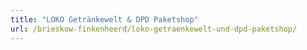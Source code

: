 ```yaml
---
title: "LOKO Getränkewelt & DPD Paketshop"
url: /brieskow-finkenheerd/loko-getraenkewelt-und-dpd-paketshop/
---
```


